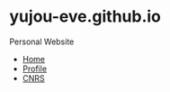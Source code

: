 # yujou-eve.github.io
Personal Website

<html>
<head>
  <link rel="stylesheet" href="styles.css"> <!-- Import the CSS stylesheet -->
</head>
<body>
  <nav>
    <ul>
      <li><a href="#home">Home</a></li>
      <li><a href="#profile">Profile</a></li>
      <li><a href="#cnrs">CNRS</a></li>
    </ul>
  </nav>
  <!-- You can add your other content here -->
</body>
</html>


